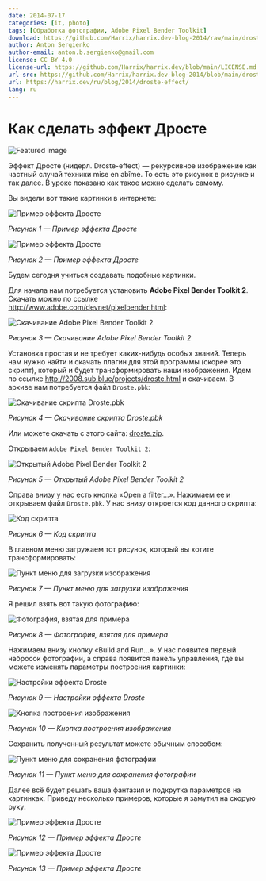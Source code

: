 ```yaml
---
date: 2014-07-17
categories: [it, photo]
tags: [Обработка фотографии, Adobe Pixel Bender Toolkit]
download: https://github.com/Harrix/harrix.dev-blog-2014/raw/main/droste-effect/files/droste.zip
author: Anton Sergienko
author-email: anton.b.sergienko@gmail.com
license: CC BY 4.0
license-url: https://github.com/Harrix/harrix.dev/blob/main/LICENSE.md
url-src: https://github.com/Harrix/harrix.dev-blog-2014/blob/main/droste-effect/droste-effect.md
url: https://harrix.dev/ru/blog/2014/droste-effect/
lang: ru
---
```


# Как сделать эффект Дросте

![Featured image](featured-image.svg)

Эффект Дросте (нидерл. Droste-effect) — рекурсивное изображение как частный случай техники mise en abîme. То есть это рисунок в рисунке и так далее. В уроке показано как такое можно сделать самому.

Вы видели вот такие картинки в интернете:

![Пример эффекта Дросте](img/example_01.jpg)

_Рисунок 1 — Пример эффекта Дросте_

![Пример эффекта Дросте](img/example_02.jpg)

_Рисунок 2 — Пример эффекта Дросте_

Будем сегодня учиться создавать подобные картинки.

Для начала нам потребуется установить **Adobe Pixel Bender Toolkit 2**. Скачать можно по ссылке <http://www.adobe.com/devnet/pixelbender.html>:

![Скачивание Adobe Pixel Bender Toolkit 2](img/download_01.png)

_Рисунок 3 — Скачивание Adobe Pixel Bender Toolkit 2_

Установка простая и не требует каких-нибудь особых знаний. Теперь нам нужно найти и скачать плагин для этой программы (скорее это скрипт), который и будет трансформировать наши изображения. Идем по ссылке <http://2008.sub.blue/projects/droste.html> и скачиваем. В архиве нам потребуется файл `Droste.pbk`:

![Скачивание скрипта Droste.pbk](img/download_02.png)

_Рисунок 4 — Скачивание скрипта Droste.pbk_

Или можете скачать с этого сайта: [droste.zip](files/droste.zip).

Открываем `Adobe Pixel Bender Toolkit 2`:

![Открытый Adobe Pixel Bender Toolkit 2](img/droste_01.png)

_Рисунок 5 — Открытый Adobe Pixel Bender Toolkit 2_

Справа внизу у нас есть кнопка «Open a filter…». Нажимаем ее и открываем файл `Droste.pbk`. У нас внизу откроется код данного скрипта:

![Код скрипта](img/droste_02.png)

_Рисунок 6 — Код скрипта_

В главном меню загружаем тот рисунок, который вы хотите трансформировать:

![Пункт меню для загрузки изображения](img/droste_03.png)

_Рисунок 7 — Пункт меню для загрузки изображения_

Я решил взять вот такую фотографию:

![Фотография, взятая для примера](img/for-example.jpg)

_Рисунок 8 — Фотография, взятая для примера_

Нажимаем внизу кнопку «Build and Run…». У нас появится первый набросок фотографии, а справа появится панель управления, где вы можете изменять параметры построения картинки:

![Настройки эффекта Droste](img/droste_04.png)

_Рисунок 9 — Настройки эффекта Droste_

![Кнопка построения изображения](img/droste_05.png)

_Рисунок 10 — Кнопка построения изображения_

Сохранить полученный результат можете обычным способом:

![Пункт меню для сохранения фотографии](img/droste_06.png)

_Рисунок 11 — Пункт меню для сохранения фотографии_

Далее всё будет решать ваша фантазия и подкрутка параметров на картинках. Приведу несколько примеров, которые я замутил на скорую руку:

![Пример эффекта Дросте](img/example_03.jpg)

_Рисунок 12 — Пример эффекта Дросте_

![Пример эффекта Дросте](img/example_04.jpg)

_Рисунок 13 — Пример эффекта Дросте_
